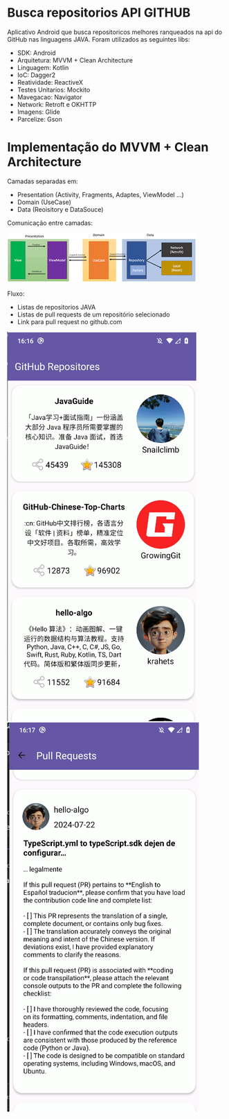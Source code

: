 # Busca repositorios API GITHUB

Aplicativo Android que busca repositoricos melhores ranqueados na api do GitHub nas linguagens JAVA.
Foram utilizados as seguintes libs:

 - SDK: Android
 - Arquitetura: MVVM + Clean Architecture
 - Linguagem: Kotlin
 - IoC: Dagger2
 - Reatividade: ReactiveX
 - Testes Unitarios: Mockito
 - Mavegacao: Navigator
 - Network: Retroft e OKHTTP
 - Imagens: Glide
 - Parcelize: Gson

# Implementação do MVVM + Clean Architecture

Camadas separadas em:

- Presentation (Activity, Fragments, Adaptes, ViewModel ...)
- Domain (UseCase)
- Data (Reoisitory e DataSouce)

Comunicação entre camadas:

<img src="diagrama_mvvm_clean.png" alt="MVVM + Clean">

Fluxo:

- Listas de repositorios JAVA
- Listas de pull requests de um repositório selecionado
- Link para pull request no github.com

<img src="repositores.png" alt="MVVM + Clean">
<img src="pullrequest.png" alt="MVVM + Clean">

